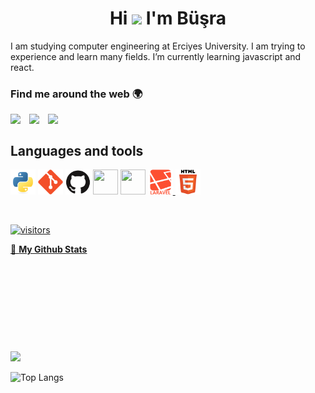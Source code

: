  

# 
<h1 align="center">Hi <img src="https://media.giphy.com/media/hvRJCLFzcasrR4ia7z/giphy.gif" width="25px"> I'm Büşra</h1>
I am studying computer engineering at Erciyes University. I am trying to experience and learn many fields. I’m currently learning javascript and react.

### Find me around the web 🌍
<a href="mailto:busrayalinkilic27@gmail.com"><img width="30px" align="left" src="https://cdn.jsdelivr.net/npm/simple-icons@v3/icons/gmail.svg" /></a>
<a href="https://medium.com/@busrayalinkilic"><img width="30px" align="left" src="https://user-images.githubusercontent.com/72223496/117278656-a05a3e80-ae69-11eb-840e-ace9956bff04.png" /></a>
<a href="https://linkedin.com/in/busrayalinkilic/"><img width="30px" align="left" src="https://cdn.jsdelivr.net/npm/simple-icons@v3/icons/linkedin.svg" /></a>

<br />

## Languages and tools
<img src="https://raw.githubusercontent.com/devicons/devicon/master/icons/python/python-original.svg" width="40" height="40" />   <img src="https://raw.githubusercontent.com/devicons/devicon/master/icons/git/git-original.svg" width="40" height="40" />  <img src="https://raw.githubusercontent.com/devicons/devicon/master/icons/github/github-original.svg" width="40" height="40" />
<img src= "https://user-images.githubusercontent.com/72223496/117279747-af8dbc00-ae6a-11eb-9f21-ccfee00bbebd.png" width="40" height="40"/> <img src= "https://user-images.githubusercontent.com/72223496/117280211-0a271800-ae6b-11eb-8be2-98a6b30d56e6.png" width="40" height="40"/>  <a href="https://laravel.com/" target="_blank"> <img src="https://raw.githubusercontent.com/devicons/devicon/master/icons/laravel/laravel-plain-wordmark.svg" alt="laravel" width="40" height="40"/> </a> <a href="https://www.mysql.com/" target="_blank"> <img src="https://raw.githubusercontent.com/devicons/devicon/master/icons/html5/html5-original-wordmark.svg" width="40" height="40" />

<br />

![visitors](https://img.shields.io/badge/dynamic/json?color=informational&label=Profile%20views&query=value&url=https%3A%2F%2Fapi.countapi.xyz%2Fhit%2Fbusrayalinkilic.busrayalinkilic%2Freadme)



 
<summary>🌱 <b>My Github Stats</b></summary>
  <br />
  <p align="left">
    <img height="140"
      <a href="https://github.com/busrayalinkilic"><img src="https://github-readme-stats.vercel.app/api?username=busrayalinkilic&count_private=true" height="165" /></a> <p> 
 
  ![Top Langs](https://github-readme-stats.vercel.app/api/top-langs/?username=busrayalinkilic)

</p>
  </p>
<!--
**busrayalinkilic/busrayalinkilic** is a ✨ _special_ ✨ repository because its `README.md` (this file) appears on your GitHub profile.

Here are some ideas to get you started:

- 🔭 I’m currently working on ...
- 🌱 I’m currently learning ...
- 👯 I’m looking to collaborate on ...
- 🤔 I’m looking for help with ...
- 💬 Ask me about ...
- 📫 How to reach me: ...
- 😄 Pronouns: ...
- ⚡ Fun fact: ...
-->
